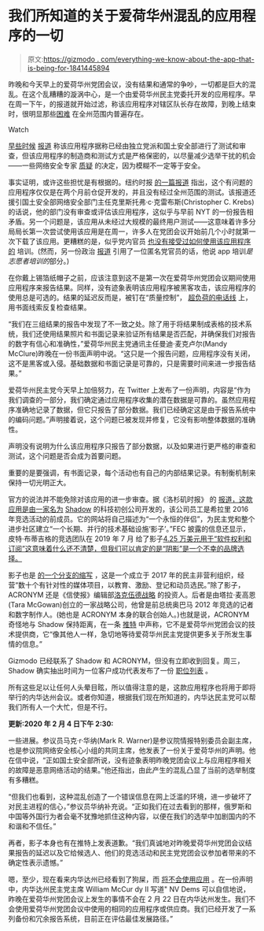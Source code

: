 # 我们所知道的关于爱荷华州混乱的应用程序的一切

> 原文:[https://gizmodo . com/everything-we-know-about-the-app-that-is-being-for-1841445894](https://gizmodo.com/everything-we-know-about-the-app-thats-being-blamed-for-1841445894)

昨晚和今天早上的爱荷华州党团会议，没有结果和通常的争吵，一切都是巨大的混乱。在这个乱糟糟的漩涡中心，是一个由爱荷华州民主党委托开发的应用程序。早在周一下午，的报道就开始过滤，称该应用程序对辖区队长存在故障，到晚上结束时，很明显那些[困难](https://www.nytimes.com/2020/02/04/us/politics/what-happened-iowa-caucuses.html) 在全州范围内普遍存在。

Watch

[早些时候](https://www.nytimes.com/2020/01/31/us/politics/iowa-caucuses-hacking-security.html?smid=nytcore-ios-share) [报道](https://www.desmoinesregister.com/story/news/2020/01/29/iowa-caucus-cybersecurity-measures-ramping-up/4612169002/) 称该应用程序据称已经由独立党派和国土安全部进行了测试和审查，但该应用程序的制造商和测试方式是严格保密的，以尽量减少选举干扰的机会——一些网络安全专家 [质疑](https://www.politico.com/news/2020/02/02/iowa-2020-election-security-110126) 的决定，因为模糊不一定等于安全。

事实证明，或许这些担忧是有根据的。纽约时报 [的一篇报道](https://www.nytimes.com/2020/02/03/us/politics/iowa-caucus-app.html) 指出，这个有问题的应用程序仅仅是在两个月前仓促开发的，并且没有经过全州范围的测试。该报道还援引国土安全部网络安全部门主任克里斯托弗·c·克雷布斯(Christopher C. Krebs)的话说，他的部门没有审查或评估该应用程序，这似乎与早前 NYT 的一份报告相矛盾。另一个问题是，该应用从未经过大规模的最终用户测试——这意味着许多分局局长第一次尝试使用该应用是在周一，许多人在党团会议开始前几个小时就第一次下载了该应用。更糟糕的是，似乎党内官员 [也没有接受过如何使用该应用程序的](https://www.nytimes.com/2020/02/04/us/politics/what-happened-iowa-caucuses.html) 培训。(然而，另一份政治 [报道](https://www.politico.com/news/2020/02/02/iowa-2020-election-security-110126) 引用了一位匿名党官员的话，他说 app 培训*是志愿者培训的*部分。)

在你戴上锡箔纸帽子之前，应该注意到这不是第一次在爱荷华州党团会议期间使用应用程序来报告结果。同样，没有迹象表明该应用程序被黑客攻击，该应用程序的使用总是可选的。结果的延迟反而是，被钉在“质量控制”， [超负荷的电话线](https://twitter.com/JordanUhl/status/1224547363194273799?ref_src=twsrc%5Etfw%7Ctwcamp%5Etweetembed%7Ctwterm%5E1224547363194273799&ref_url=https%3A%2F%2Fgizmodo.com%2Fajax%2Finset%2Fiframe%3Fid%3Dtwitter-1224547363194273799%26autosize%3D1) 上，用书面线索反复检查结果。

“我们在三组结果的报告中发现了不一致之处。除了用于将结果制成表格的技术系统，我们还使用结果照片和书面记录来验证所有结果是否匹配，并确保我们对报告的数字有信心和准确性，”爱荷华州民主党通讯主任曼迪·麦克卢尔(Mandy McClure)昨晚在一份书面声明中说。“这只是一个报告问题，应用程序没有关闭，这不是黑客或入侵。基础数据和书面记录是可靠的，只是需要时间来进一步报告结果。”

爱荷华州民主党今天早上加倍努力，在 Twitter 上发布了一份声明，内容是“作为我们调查的一部分，我们确定通过应用程序收集的潜在数据是可靠的。虽然应用程序准确地记录了数据，但它只报告了部分数据。我们已经确定这是由于报告系统中的编码问题。”声明接着说，这个问题已被发现并修复，它没有影响整体数据的准确性。

声明没有说明为什么该应用程序只报告了部分数据，以及如果进行更严格的审查和测试，这个问题是否会成为首要问题。

重要的是要强调，有书面记录，每个活动也有自己的内部结果记录。有制衡机制来保持一切光明正大。

官方的说法并不能免除对该应用的进一步审查。据《洛杉矶时报》 的 [报道，这款应用是由一家名为](https://www.latimes.com/business/technology/story/2020-02-04/clinton-campaign-vets-behind-2020-iowa-caucus-app-snafu) [Shadow](https://shadowinc.io/) 的科技初创公司开发的，该公司员工是希拉里 2016 年竞选活动的前成员。它的网站将自己描述为“一个永恒的伴侣”，为民主党和整个进步社区建立“一个长期、并行的技术基础设施‘影子’。”FEC 披露的信息还显示，皮特·布蒂吉格的竞选团队在 2019 年 7 月 给了影子[4.25 万美元用于“软件权利和订阅”这意味着什么还不清楚，但我们可以肯定的是“阴影”是一个不幸的品牌选择。](https://docquery.fec.gov/cgi-bin/fecimg/?202001089167122091)

影子也是 [的一个分支](https://twitter.com/anotheracronym/status/1085934845942026241)[的缩写](https://www.anotheracronym.org/about/) ，这是一个成立于 2017 年的民主非营利组织，经营“数十个有针对性的媒体项目，以教育、激励、登记和动员选民。”除了影子，ACRONYM 还是《信使报》编辑部[洛克伍德战略](https://www.lockwoodstrategy.com/) 的投资人。后者是由塔拉·麦高恩(Tara McGowan)创立的一家战略公司，他曾是前总统奥巴马 2012 年竞选的记者和数字制作人。(她也是 ACRONYM 本身的联合创始人。)也就是说，ACRONYM 奇怪地与 Shadow 保持距离，在一条 [推特](https://twitter.com/kylewilsontharp/status/1224584862721630210) 中声称，它不是爱荷华州党团会议的技术提供商，它“像其他人一样，急切地等待爱荷华州民主党提供更多关于所发生事情的信息。”

Gizmodo 已经联系了 Shadow 和 ACRONYM，但没有立即收到回复。周三，Shadow 确实抽出时间为一位客户成功代表发布了一份 [职位列表](https://www.daybook.com/jobs/zJLyBGKbGb2WFvZvF) 。

所有这些足以让任何人头晕目眩，所以值得注意的是，这款应用程序也将用于即将举行的内华达州会议。或者你知道，根据我们现在所知道的，内华达民主党可以帮我们所有人一个大忙，但是不行。

**更新:2020 年 2 月 4 日下午 2:30:**

一些进展。参议员马克·r·华纳(Mark R. Warner)是参议院情报特别委员会副主席，也是参议院网络安全核心小组的共同主席，他发表了一份关于爱荷华州的声明。他在信中说，“正如国土安全部所说，没有迹象表明昨晚党团会议上与应用程序相关的故障是恶意网络活动的结果。”他还指出，由此产生的混乱凸显了当前的选举制度有多糟糕。

“但我们也看到，这种混乱创造了一个错误信息在网上泛滥的环境，进一步破坏了对民主进程的信心，”参议员华纳补充说。“正如我们在过去看到的那样，俄罗斯和中国等外国行为者会毫不犹豫地抓住这种内容，以便在我们的选举中加剧国内的不和谐和不信任。”

再者，影子本身也有在推特上发表道歉。“我们真诚地对昨晚爱荷华州党团会议结果报告的延迟以及它给候选人、他们的竞选活动和民主党党团会议参加者带来的不确定性表示遗憾。”

嗯，至少，现在看来内华达州已经看到了狗屎，而 [将不会使用应用](https://www.8newsnow.com/news/local-news/nevada-caucus-not-using-same-app-vendor-as-iowa-caucus/) 。在一份声明中，内华达州民主党主席 William McCur dy II 写道" NV Dems 可以自信地说，昨晚在爱荷华州党团会议上发生的事情不会在 2 月 22 日在内华达州发生。我们不会使用爱荷华州党团会议中使用的相同的应用程序或供应商。我们已经开发了一系列备份和冗余报告系统，目前正在评估最佳发展路径。”